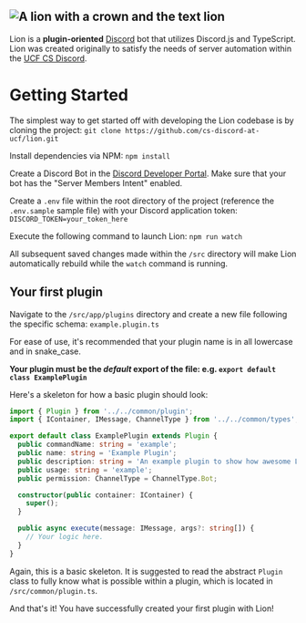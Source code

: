 ## ![A lion with a crown and the text lion](https://i.imgur.com/AX8My57.png)

Lion is a **plugin-oriented** [Discord](https://discordapp.com/) bot that utilizes Discord.js and TypeScript. Lion was created originally to satisfy the needs of server automation within the [UCF CS Discord](https://discord.gg/ucf-cs-ece-it).

# Getting Started

The simplest way to get started off with developing the Lion codebase is by cloning the project:
`git clone https://github.com/cs-discord-at-ucf/lion.git`

Install dependencies via NPM:
`npm install`

Create a Discord Bot in the [Discord Developer Portal](https://discord.com/developers/applications). Make sure that your bot has the "Server Members Intent" enabled.

Create a `.env` file within the root directory of the project (reference the `.env.sample` sample file) with your Discord application token:
`DISCORD_TOKEN=your_token_here`

Execute the following command to launch Lion:
`npm run watch`

All subsequent saved changes made within the `/src` directory will make Lion automatically rebuild while the `watch` command is running.

## Your first plugin

Navigate to the `/src/app/plugins` directory and create a new file following the specific schema:
`example.plugin.ts`

For ease of use, it's recommended that your plugin name is in all lowercase and in snake_case.

**Your plugin must be the _default_ export of the file: e.g. `export default class ExamplePlugin`**

Here's a skeleton for how a basic plugin should look:

```typescript
import { Plugin } from '../../common/plugin';
import { IContainer, IMessage, ChannelType } from '../../common/types';

export default class ExamplePlugin extends Plugin {
  public commandName: string = 'example';
  public name: string = 'Example Plugin';
  public description: string = 'An example plugin to show how awesome Lion is!';
  public usage: string = 'example';
  public permission: ChannelType = ChannelType.Bot;

  constructor(public container: IContainer) {
    super();
  }

  public async execute(message: IMessage, args?: string[]) {
    // Your logic here.
  }
}
```

Again, this is a basic skeleton. It is suggested to read the abstract `Plugin` class to fully know what is possible within a plugin, which is located in `/src/common/plugin.ts`.

And that's it! You have successfully created your first plugin with Lion!
